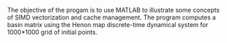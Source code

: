
The objective of the progam is to use MATLAB to illustrate some concepts of SIMD vectorization and cache management. The program computes a basin matrix using the Henon map  discrete-time dynamical system for 1000*1000 grid of initial points. 
